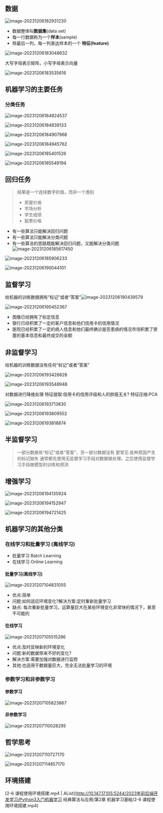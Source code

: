 ## 数据

![image-20231206182931230](img/image-20231206182931230.png)

- 数据整体叫**数据集**(data set)
- 每一行数据称为一个**样本**(sample)
- 除最后一列，每一列表达样本的一个
  **特征(feature)**

![image-20231206183048632](img/image-20231206183048632.png)

大写字母表示矩阵，小写字母表示向量

![image-20231206183535616](img/image-20231206183535616.png)



## 机器学习的主要任务

### 分类任务

![image-20231206184824537](img/image-20231206184824537.png)

![image-20231206184839133](img/image-20231206184839133.png)

![image-20231206184907968](img/image-20231206184907968.png)

![image-20231206184945762](img/image-20231206184945762.png)

![image-20231206185401526](img/image-20231206185401526.png)

![image-20231206185549194](img/image-20231206185549194.png)

## 回归任务

> 结果是一个连续数字的值，而非一个类别
>
> - 房屋价格
> - 市场分析
> - 学生成绩
> - 股票价格

- 有一些算法只能解决回归问题
- 有一些算法只能解决分类问题
- 有一些算法的思路既能解决回归问题，又能解决分类问题![image-20231206185617450](img/image-20231206185617450.png)

![image-20231206185906233](img/image-20231206185906233.png)

![image-20231206190044101](img/image-20231206190044101.png)

## 监督学习

给机器的训练数据拥有“标记”或者“答案”![image-20231206190439579](img/image-20231206190439579.png)

![image-20231206190452367](img/image-20231206190452367.png)

- 图像已经拥有了标定信息
- 银行已经积累了一定的客户信息和他们信用卡的信用情况
- 医院已经积累了一定的病人信息和他们最终确诊是否患病的情况市场积累了房屋的基本信息和最终成交的金额

## 非监督学习

给机器的训练数据没有任何“标记”或者“答案”

![image-20231206193426828](img/image-20231206193426828.png)

![image-20231206193548948](img/image-20231206193548948.png)

对数据进行降维处理
特征提取:信用卡的信用评级和人的胖瘦无关?
特征压缩:PCA

![image-20231206193713830](img/image-20231206193713830.png)

![image-20231206193809552](img/image-20231206193809552.png)

![image-20231206193818874](img/image-20231206193818874.png)

## 半监督学习

> 一部分数据有“标记”或者“答案”，另一部分数据没有
> 更常见:各种原因产生的标记缺失
> 通常都先使用无监督学习手段对数据做处理，之后使用监督学习手段做模型的训练和预测

## 增强学习

![image-20231206194135924](img/image-20231206194135924.png)

![image-20231206194152947](img/image-20231206194152947-17018629133942.png)

![image-20231206194721425](img/image-20231206194721425.png)

## 机器学习的其他分类

### 在线学习和批量学习 (离线学习)

- 批量学习 Batch Learning
- 在线学习 Online Learning

#### 批量学习(离线学习)

![image-20231207104831055](img/image-20231207104831055.png)



- 优点:简单
- 问题:如何适应环境变化?解决方案:定时重新批量学习
- 缺点: 每次重新批量学习，运算量巨大在某些环境变化非常快的情况下，甚至不可能的

#### 在线学习

![image-20231207105515286](img/image-20231207105515286.png)

- 优点:及时反映新的环境变化
- 问题:新的数据带来不好的变化?
- 解决方案:需要加强对数据进行监控
- 其他:也适用于数据量巨大，完全无法批量学习的环境

### 参数学习和非参数学习

#### 参数学习

![image-20231207105823867](img/image-20231207105823867.png)

#### 非参数学习

![image-20231207110028295](img/image-20231207110028295.png)

## 哲学思考

![image-20231207110727170](img/image-20231207110727170.png)

![image-20231207114857170](img/image-20231207114857170.png)

## 环境搭建

[2-6 课程使用环境搭建.mp4 | AList](http://10.147.17.105:5244/2023年前后端开发学习/Python3入门机器学习 经典算法与应用/第2章 机器学习基础/2-6 课程使用环境搭建.mp4)